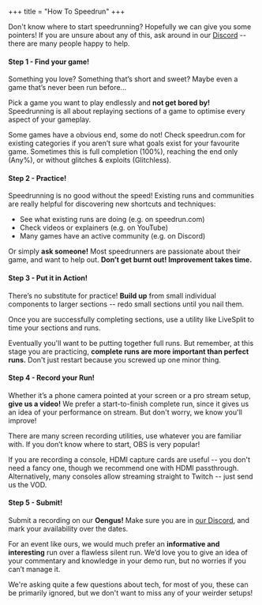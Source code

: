 +++
title = "How To Speedrun"
+++

Don't know where to start speedrunning? Hopefully we can give you some pointers! If you are unsure about any of this, ask around in our [Discord](/discord) -- there are many people happy to help.

<div class="row">

<div class="col-6">

#### Step 1 - Find your game!

Something you love? Something that’s short and sweet? Maybe even a game that’s never been run before...

Pick a game you want to play endlessly and **not get bored by!** Speedrunning is all about replaying sections of a game to optimise every aspect of your gameplay.

Some games have a obvious end, some do not! Check speedrun.com for existing categories if you aren’t sure what goals exist for your favourite game. Sometimes this is full completion (100%), reaching the end only (Any%), or without glitches & exploits (Glitchless).
</div>

<div class="col-6">

#### Step 2 - Practice!

Speedrunning is no good without the speed! Existing runs and communities are really helpful for discovering new shortcuts and techniques:

- See what existing runs are doing (e.g. on speedrun.com)
- Check videos or explainers (e.g. on YouTube)
- Many games have an active community (e.g. on Discord)

Or simply **ask someone!** Most speedrunners are passionate about their game, and want to help out. **Don’t get burnt out! Improvement takes time.**

</div>

<div class="col-6">

#### Step 3 - Put it in Action!

There’s no substitute for practice! **Build up** from small individual components to larger sections -- redo small sections until you nail them.

Once you are successfully completing sections, use a utility like LiveSplit to time your sections and runs.

Eventually you'll want to be putting together full runs. But remember, at this stage you are practicing, **complete runs are more important than perfect runs.** Don't just restart because you screwed up one minor thing.

</div>

<div class="col-6">

#### Step 4 - Record your Run!

Whether it’s a phone camera pointed at your screen or a pro stream setup, **give us a video!** We prefer a start-to-finish complete run, since it gives us an idea of your performance on stream. But don't worry, we know you'll improve!

There are many screen recording utilities, use whatever you are familiar with. If you don’t know where to start, OBS is very popular! 

If you are recording a console, HDMI capture cards are useful -- you don't need a fancy one, though we recommend one with HDMI passthrough. Alternatively, many consoles allow streaming straight to Twitch -- just send us the VOD.

</div>

<div class="col-6">

#### Step 5 - Submit!

Submit a recording on our **Oengus!** Make sure you are in [our Discord](/discord), and mark your availability over the dates.

For an event like ours, we would much prefer an **informative and interesting** run over a flawless silent run. We’d love you to give an idea of your commentary and knowledge in your demo run, but no worries if you can’t manage it.

We're asking quite a few questions about tech, for most of you, these can be primarily ignored, but we don't want to miss any of your weirder setups!

</div>


